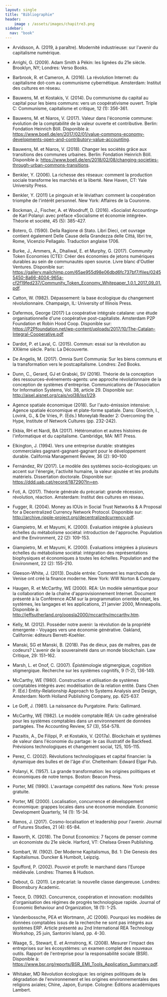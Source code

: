 ```yaml
---
layout: single
title: "Bibliographie"
header:
    image : /assets/images/chapitre3.png
sidebar:
  nav: "book"
---
```


- Arvidsson, A. (2019, à paraître). Modernité industrieuse: sur l'avenir du capitalisme numérique.

- Arrighi, G. (2009). Adam Smith à Pékin: les lignées du 21e siècle. Brooklyn, NY; Londres: Verso Books.

- Barbrook, R. et Cameron, A. (2016). La révolution Internet: du capitalisme dot-com au communisme cybernétique. Amsterdam: Institut des cultures en réseau.

- Bauwens, M. et Kostakis, V. (2014). Du communisme du capital au capital pour les biens communs: vers un coopérativisme ouvert. Triple C: Communisme, capitalisme et critique, 12 (1): 356-361.

- Bauwens, M. et Niaros, V. (2017). Valeur dans l'économie commune: évolution de la comptabilité de la valeur ouverte et contributive. Berlin: Fondation Heinrich Böll. Disponible à: https://www.boell.de/en/2017/02/01/value-commons-economy-developments-open-and-contributory-value-accounting.

- Bauwens, M. et Niaros, V. (2018). Changer les sociétés grâce aux transitions des communes urbaines. Berlin: Fondation Heinrich Böll. Disponible à: https://www.boell.de/en/2018/02/08/changing-societies-through-urban-commons-transitions.

- Benkler, Y. (2006). La richesse des réseaux: comment la production sociale transforme les marchés et la liberté. New Haven, CT: Yale University Press.

- Benkler, Y. (2011) Le pingouin et le léviathan: comment la coopération triomphe de l'intérêt personnel. New York: Affaires de la Couronne.

- Bockman, J., Fischer, A. et Woodruff, D. (2016). «Socialist Accounting» de Karl Polanyi: avec préface «Socialisme et économie intégrée». Théorie et société, 45 (5): 385-427.

- Botero, G. (1590). Della Ragione di Stato. Libri Dieci, cet ouvrage contient également Delle Cause della Grandezza delle Cittá, libri tre, Rome, Vicenzio Pellagalo. Traduction anglaise 1706.

- Burke, J., Ammers, A., Dhaliwal, E. et Murphy, G. (2017). Community Token Economies (CTE): Créer des économies de jetons numériques durables au sein de communautés open source. Livre blanc d'Outlier Ventures. Disponible sur: https://gallery.mailchimp.com/65ae955d98e06dbd6fc737bf7/files/02455450-8a66-4004-965a-cf2f19fed237/Community_Token_Economy_Whitepaper_1.0.1_2017_09_01.pdf.

- Catton, W. (1982). Dépassement: la base écologique du changement révolutionnaire. Champaign, IL: University of Illinois Press.

- Dafermos, George (2017) La coopérative intégrale catalane: une étude organisationnelle d'une coopérative post-capitaliste. Amsterdam P2P Foundation et Robin Hood Coop. Disponible sur: https://P2Pfoundation.net/wp-content/uploads/2017/10/The-Catalan-Integral-Cooperative.pdf

- Dardot, P. et Laval, C. (2015). Commun: essai sur la révolution au XXIème siècle. Paris: La Découverte.

- De Angelis, M. (2017). Omnia Sunt Communia: Sur les biens communs et la transformation vers le postcapitalisme. Londres: Zed Books.

- Dunn, C., Gerard, GJ et Grabski, SV (2016). Théorie de la conception des ressources-événements-agents: une approche révolutionnaire de la conception de systèmes d'entreprise. Communications de l'Association for Information Systems, Vol. 38, article 29. Disponible sur: http://aisel.aisnet.org/cais/vol38/iss1/29.

- Agence spatiale économique (2018). Sur l'auto-émission intensive: Agence spatiale économique et plate-forme spatiale. Dans: Gloerich, I., Lovink, G., & De Vries, P. (Eds.) Moneylab Reader 2: Overcoming the Hype, Institute of Network Cultures (pp. 232-242).

- Ekbia, RH et Nardi, BA (2017). Hétéromation et autres histoires de l'informatique et du capitalisme. Cambridge, MA: MIT Press.

- Elkington, J. (1994). Vers une entreprise durable: stratégies commerciales gagnant-gagnant-gagnant pour le développement durable. California Management Review, 36 (2): 90–100

- Fernández, RV (2017). Le modèle des systèmes socio-écologiques: un accent sur l'énergie, l'activité humaine, la valeur ajoutée et les produits matériels. Dissertation doctorale. Disponible sur: https://ddd.uab.cat/record/187290?ln=en.

- Foti, A. (2017). Théorie générale du précariat: grande récession, révolution, réaction. Amsterdam: Institut des cultures en réseau.

- Fugger, R. (2004). Money as IOUs in Social Trust Networks & A Proposal for a Decentralized Currency Network Protocol. Disponible sur: http://archive.ripple-project.org/decentralizedcurrency.pdf.

- Giampietro, M. et Mayumi, K. (2000). Évaluation intégrée à plusieurs échelles du métabolisme sociétal: introduction de l'approche. Population and the Environment, 22 (2): 109-153.

- Giampietro, M. et Mayumi, K. (2000). Évaluations intégrées à plusieurs échelles du métabolisme sociétal: intégration des représentations biophysiques et économiques à toutes les échelles. Population and the Environment, 22 (2): 155-210.

- Gleeson-White, J. (2013). Double entrée: Comment les marchands de Venise ont créé la finance moderne. New York: WW Norton & Company.

- Haugen, R. et McCarthy, WE (2000). REA: Un modèle sémantique pour la collaboration de la chaîne d'approvisionnement Internet. Document présenté à la Conférence ACM sur la programmation orientée objet, les systèmes, les langages et les applications, 21 janvier 2000, Minneapolis. Disponible à: http://jeffsutherland.org/oopsla2000/mccarthy/mccarthy.htm.

- Kelly, M. (2012). Posséder notre avenir: la révolution de la propriété émergente - Voyages vers une économie générative. Oakland, Californie: éditeurs Berrett-Koehler.

- Manski, SG et Manski, B. (2018). Pas de dieux, pas de maîtres, pas de codeurs? L'avenir de la souveraineté dans un monde blockchain. Law Critique, 29: 151–162.

- Marsh, L. et Onof, C. (2007). Épistémologie stigmergique, cognition stigmergique. Recherche sur les systèmes cognitifs, 9 (1-2), 136-149.

- McCarthy, WE (1980). Construction et utilisation de systèmes comptables intégrés avec modélisation de la relation entité. Dans Chen P. (Ed.) Entity-Relationship Approach to Systems Analysis and Design, Amsterdam: North Holland Publishing Company, pp. 625-637.

- Le Goff, J. (1981). La naissance du Purgatoire. Paris: Gallimard.

- McCarthy, WE (1982). Le modèle comptable REA: Un cadre généralisé pour les systèmes comptables dans un environnement de données partagées. The Accounting Review, 57 (3), 554-578.

- Pazaitis, A., De Filippi, P. et Kostakis, V. (2017a). Blockchain et systèmes de valeur dans l'économie du partage: le cas illustratif de Backfeed. Prévisions technologiques et changement social, 125, 105-115.

- Perez, C. (2002). Révolutions technologiques et capital financier: la dynamique des bulles et de l'âge d'or. Cheltenham: Edward Elgar Pub.

- Polanyi, K. (1957). La grande transformation: les origines politiques et économiques de notre temps. Boston: Beacon Press.

- Porter, ME (1990). L'avantage compétitif des nations. New York: presse gratuite.

- Porter, ME (2000). Localisation, concurrence et développement économique: grappes locales dans une économie mondiale. Economic Development Quarterly, 14 (1): 15-34.

- Ramos, J. (2017). Cosmo-localisation et leadership pour l'avenir. Journal of Futures Studies, 21 (4): 65-84.

- Raworth, K. (2018). The Donut Economics: 7 façons de penser comme un économiste du 21e siècle. Harford, VT: Chelsea Green Publishing.

- Sombart, W. (1902). Der Moderne Kapitalismus, Bd. 1: Die Genesis des Kapitalismus. Duncker & Humbolt, Leipzig.

- Spufford, P. (2002). Pouvoir et profit: le marchand dans l'Europe médiévale. Londres: Thames & Hudson.

- Debout, G. (2011). Le précariat: la nouvelle classe dangereuse. Londres: Bloomsbury Academic.

- Teece, D. (1992). Concurrence, coopération et innovation: modalités d'organisation des régimes de progrès technologique rapide. Journal of Economic Behaviour and Organization, 18 (1): 1-25.

- Vandenbossche, PEA et Wortmann, JC (2006). Pourquoi les modèles de données comptables issus de la recherche ne sont pas intégrés aux systèmes ERP. Article présenté au 2nd International REA Technology Workshop, 25 juin, Santorini Island, pp. 4-30.

- Waage, S., Stewart, E. et Armstrong, K. (2008). Mesurer l'impact des entreprises sur les écosystèmes: un examen complet des nouveaux outils. Rapport de l'entreprise pour la responsabilité sociale (BSR). Disponible à: https://www.bsr.org/reports/BSR_EMI_Tools_Application_Summary.pdf.

- Whitaker, MD Révolution écologique: les origines politiques de la dégradation de l'environnement et les origines environnementales des religions axiales; Chine, Japon, Europe. Cologne: Éditions académiques Lambert.
